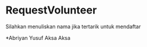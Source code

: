 # RequestVolunteer

Silahkan menuliskan nama jika tertarik untuk mendaftar

*Abriyan Yusuf Aksa
Aksa
